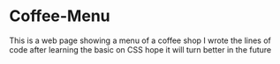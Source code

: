 # Coffee-Menu 
This is a web page showing a menu of a coffee shop
I wrote the lines of code after learning the basic on CSS hope it will turn better in the future
